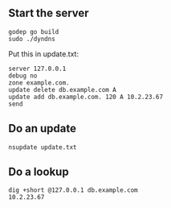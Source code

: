 ## Start the server

```
godep go build
sudo ./dyndns 
```

Put this in update.txt:

```
server 127.0.0.1
debug no
zone example.com.
update delete db.example.com A
update add db.example.com. 120 A 10.2.23.67
send
```

## Do an update

```
nsupdate update.txt 
```

## Do a lookup

```
dig +short @127.0.0.1 db.example.com
10.2.23.67
```
